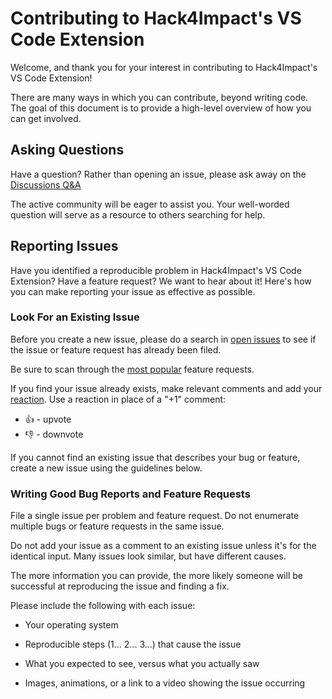# Contributing to Hack4Impact's VS Code Extension

Welcome, and thank you for your interest in contributing to Hack4Impact's VS Code Extension!

There are many ways in which you can contribute, beyond writing code. The goal of this document is to provide a high-level overview of how you can get involved.

## Asking Questions

Have a question? Rather than opening an issue, please ask away on the [Discussions Q&A](https://github.com/hack4impact/vscode-extension/discussions/categories/q-a)

The active community will be eager to assist you. Your well-worded question will serve as a resource to others searching for help.

## Reporting Issues

Have you identified a reproducible problem in Hack4Impact's VS Code Extension? Have a feature request? We want to hear about it! Here's how you can make reporting your issue as effective as possible.

### Look For an Existing Issue

Before you create a new issue, please do a search in [open issues](https://github.com/hack4impact/vscode-extension/issues) to see if the issue or feature request has already been filed.

Be sure to scan through the [most popular](https://github.com/hack4impact/vscode-extension/issues?q=is%3Aopen+is%3Aissue+label%3Afeature-request+sort%3Areactions-%2B1-desc) feature requests.

If you find your issue already exists, make relevant comments and add your [reaction](https://github.com/blog/2119-add-reactions-to-pull-requests-issues-and-comments). Use a reaction in place of a "+1" comment:

- 👍 - upvote
- 👎 - downvote

If you cannot find an existing issue that describes your bug or feature, create a new issue using the guidelines below.

### Writing Good Bug Reports and Feature Requests

File a single issue per problem and feature request. Do not enumerate multiple bugs or feature requests in the same issue.

Do not add your issue as a comment to an existing issue unless it's for the identical input. Many issues look similar, but have different causes.

The more information you can provide, the more likely someone will be successful at reproducing the issue and finding a fix.

Please include the following with each issue:

- Your operating system

- Reproducible steps (1... 2... 3...) that cause the issue

- What you expected to see, versus what you actually saw

- Images, animations, or a link to a video showing the issue occurring
